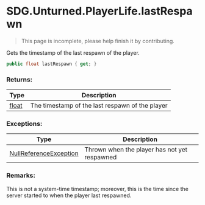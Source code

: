 # SDG.Unturned.PlayerLife.lastRespawn

> This page is incomplete, please help finish it by contributing.

Gets the timestamp of the last respawn of the player.

```C#
public float lastRespawn { get; }
```

### Returns:

Type | Description
------------ | -------------
[float](https://docs.microsoft.com/en-us/dotnet/api/system.single?view=netframework-3.5) | The timestamp of the last respawn of the player

### Exceptions:

Type | Description
------------ | -------------
[NullReferenceException](https://docs.microsoft.com/en-us/dotnet/api/system.nullreferenceexception?view=netframework-3.5) | Thrown when the player has not yet respawned

### Remarks:

This is not a system-time timestamp; moreover, this is the time since the server started to when the player last respawned.
